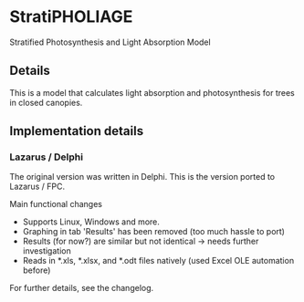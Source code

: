 # StratiPHOLIAGE
Stratified Photosynthesis and Light Absorption Model

## Details

This is a model that calculates light absorption and photosynthesis for trees in closed canopies.

## Implementation details

### Lazarus / Delphi

The original version was written in Delphi. This is the version ported to Lazarus / FPC.

Main functional changes
- Supports Linux, Windows and more.
- Graphing in tab 'Results' has been removed (too much hassle to port)
- Results (for now?) are similar but not identical -> needs further investigation
- Reads in *.xls, *.xlsx, and *.odt files natively (used Excel OLE automation before)

For further details, see the changelog.
